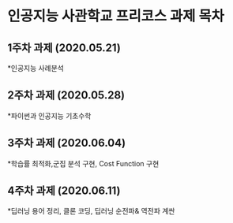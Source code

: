 # 인공지능 사관학교 프리코스 과제 목차

## 1주차 과제 (2020.05.21)
*인공지능 사례분석
## 2주차 과제 (2020.05.28)
*파이썬과 인공지능 기초수학
## 3주차 과제 (2020.06.04)
*학습률 최적화,군집 분석 구현, Cost Function 구현
## 4주차 과제 (2020.06.11)
*딥러닝 용어 정리, 클론 코딩, 딥러닝 순전파& 역전파 계싼
